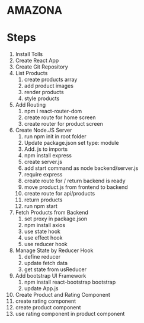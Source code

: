 # AMAZONA

#  Steps


1. Install Tolls
2. Create React App
3. Create Git Repository
4. List Products
    1. create products array
   2. add product images
   3. render products
   4. style products
5. Add Routing
   1. npm i react-router-dom
   2. create route for home screen
   3. create router for product screen
6. Create Node.JS Server
   1. run npm init in root folder
   2. Update package.json set type: module
   3. Add. js to imports
   4. npm install express
   5. create server.js
   6. add start command as node backend/server.js
   7. require express
   8. create route for / return backend is ready
   9. move product.js from frontend to backend
   10. create route for api/products
   11. return products
   12. run npm start
7. Fetch Products from Backend
   1. set proxy in package.json
   2. npm install axios
   3. use state hook
   4. use effect hook
   5. use reducer hook
8. Manage State by Reducer Hook
   1. define reducer
   2. update fetch data
   3. get state from usReducer
9. Add bootstrap UI Framework
   1. npm install react-bootstrap bootstrap
   2. update App.js
010. Create Product and Rating Component
   1. create rating component
   2. create product component
   3. use rating component in product component
